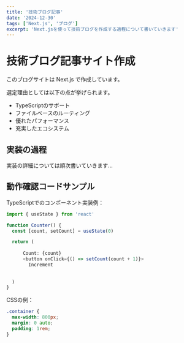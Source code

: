 ```yaml
---
title: '技術ブログ記事'
date: '2024-12-30'
tags: ['Next.js', 'ブログ']
excerpt: 'Next.jsを使って技術ブログを作成する過程について書いていきます'
---
```


# 技術ブログ記事サイト作成
このブログサイトは Next.js で作成しています。

選定理由としては以下の点が挙げられます。
- TypeScriptのサポート
- ファイルベースのルーティング
- 優れたパフォーマンス
- 充実したエコシステム

## 実装の過程
実装の詳細については順次書いていきます...

## 動作確認コードサンプル
TypeScriptでのコンポーネント実装例：

```typescript
import { useState } from 'react'

function Counter() {
  const [count, setCount] = useState(0)

  return (
    
      Count: {count}
      <button onClick={() => setCount(count + 1)}>
        Increment
      
    
  )
}
```

CSSの例：

```css
.container {
  max-width: 800px;
  margin: 0 auto;
  padding: 1rem;
}
```